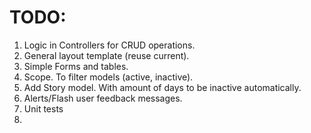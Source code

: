# TODO:

1. Logic in Controllers for CRUD operations.
1. General layout template (reuse current).
1. Simple Forms and tables.
1. Scope. To filter models (active, inactive).
1. Add Story model. With amount of days to be inactive automatically.
1. Alerts/Flash user feedback messages.
1. Unit tests
1.
